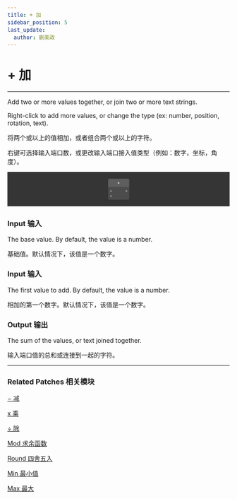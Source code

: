 ```yaml
---
title: + 加
sidebar_position: 5
last_update:
  author: 蒯美政
---
```


# + 加

---

Add two or more values together, or join two or more text strings.

Right-click to add more values, or change the type (ex: number, position, rotation, text).

将两个或以上的值相加，或者组合两个或以上的字符。

右键可选择输入端口数，或更改输入端口接入值类型（例如：数字，坐标，角度）。

![Image](./../../../static/img/docs/Math/+.png)

### Input 输入

The base value. By default, the value is a number.

基础值。默认情况下，该值是一个数字。

### Input 输入

The first value to add. By default, the value is a number.

相加的第一个数字。默认情况下，该值是一个数字。

### Output 输出

The sum of the values, or text joined together.

输入端口值的总和或连接到一起的字符。

---

### Related Patches 相关模块

[− 减](./-.md)

[x 乘](./x.md)

[÷ 除](./%C3%B7.md)

[Mod 求余函数](./Mod.md)

[Round 四舍五入](./Round.md)

[Min 最小值](./Min.md)

[Max 最大](./Max.md)
